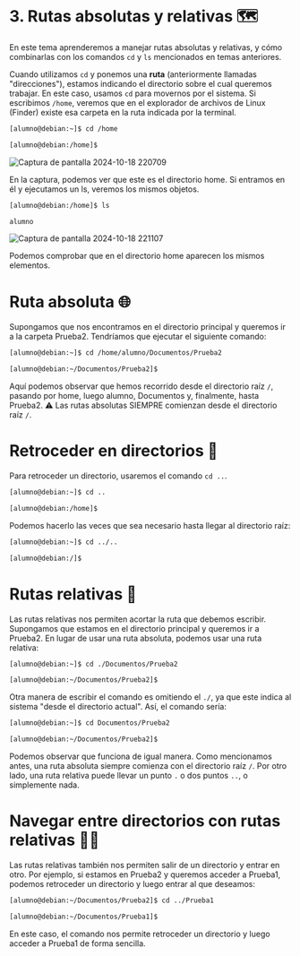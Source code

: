# 3. Rutas absolutas y relativas 🗺️

En este tema aprenderemos a manejar rutas absolutas y relativas, y cómo combinarlas con los comandos `cd` y `ls` mencionados en temas anteriores.

Cuando utilizamos `cd` y ponemos una **ruta** (anteriormente llamadas "direcciones"), estamos indicando el directorio sobre el cual queremos trabajar. En este caso, usamos `cd` para movernos por el sistema. Si escribimos `/home`, veremos que en el explorador de archivos de Linux (Finder) existe esa carpeta en la ruta indicada por la terminal.

```bash
[alumno@debian:~]$ cd /home

[alumno@debian:/home]$
```

![Captura de pantalla 2024-10-18 220709](https://github.com/user-attachments/assets/5a653790-a960-4671-94c3-49c4702f2289)

En la captura, podemos ver que este es el directorio home. Si entramos en él y ejecutamos un ls, veremos los mismos objetos.

```bash
[alumno@debian:/home]$ ls

alumno
```

![Captura de pantalla 2024-10-18 221107](https://github.com/user-attachments/assets/6dd7fc09-4725-42c7-b2f2-2a569c136dff)

Podemos comprobar que en el directorio home aparecen los mismos elementos.

# Ruta absoluta 🌐

Supongamos que nos encontramos en el directorio principal y queremos ir a la carpeta Prueba2. Tendríamos que ejecutar el siguiente comando:

```bash
[alumno@debian:~]$ cd /home/alumno/Documentos/Prueba2

[alumno@debian:~/Documentos/Prueba2]$
```

Aquí podemos observar que hemos recorrido desde el directorio raíz `/`, pasando por home, luego alumno, Documentos y, finalmente, hasta Prueba2.
⚠️ Las rutas absolutas SIEMPRE comienzan desde el directorio raíz `/`.

# Retroceder en directorios 🔄

Para retroceder un directorio, usaremos el comando `cd ..`.

```bash
[alumno@debian:~]$ cd ..

[alumno@debian:/home]$
```

Podemos hacerlo las veces que sea necesario hasta llegar al directorio raíz:

```bash
[alumno@debian:~]$ cd ../..

[alumno@debian:/]$
```

# Rutas relativas 📍

Las rutas relativas nos permiten acortar la ruta que debemos escribir. Supongamos que estamos en el directorio principal y queremos ir a Prueba2. En lugar de usar una ruta absoluta, podemos usar una ruta relativa:

```bash
[alumno@debian:~]$ cd ./Documentos/Prueba2

[alumno@debian:~/Documentos/Prueba2]$ 
```

Otra manera de escribir el comando es omitiendo el `./`, ya que este indica al sistema "desde el directorio actual". Así, el comando sería:

```bash
[alumno@debian:~]$ cd Documentos/Prueba2

[alumno@debian:~/Documentos/Prueba2]$ 
```

Podemos observar que funciona de igual manera.
Como mencionamos antes, una ruta absoluta siempre comienza con el directorio raíz `/`. Por otro lado, una ruta relativa puede llevar un punto `.` o dos puntos `..`, o simplemente nada.

# Navegar entre directorios con rutas relativas 🚶‍♂️

Las rutas relativas también nos permiten salir de un directorio y entrar en otro. Por ejemplo, si estamos en Prueba2 y queremos acceder a Prueba1, podemos retroceder un directorio y luego entrar al que deseamos:

```bash
[alumno@debian:~/Documentos/Prueba2]$ cd ../Prueba1

[alumno@debian:~/Documentos/Prueba1]$ 
```

En este caso, el comando nos permite retroceder un directorio y luego acceder a Prueba1 de forma sencilla.



















